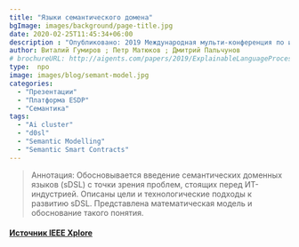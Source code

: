 ```yaml
---
title: "Языки семантического домена"
bgImage: images/background/page-title.jpg
date: 2020-02-25T11:45:34+06:00
description : "Опубликовано: 2019 Международная мульти-конференция по инженерным, компьютерным и информационным наукам (СИБИРКОН)"
author: Виталий Гумиров ; Петр Матюков ; Дмитрий Пальчунов 
# brochureURL: http://aigents.com/papers/2019/ExplainableLanguageProcessing2019.pdf
type:  npo
image: images/blog/semant-model.jpg
categories: 
  - "Презентации"
  - "Платформа ESDP"
  - "Семантика"
tags:
  - "Ai cluster"
  - "d0sl"
  - "Semantic Modelling"
  - "Semantic Smart Contracts"
---
```


>Аннотация:
Обосновывается введение семантических доменных языков (sDSL) с точки зрения проблем, стоящих перед ИТ-индустрией. Описаны цели и технологические подходы к развитию sDSL. Представлена математическая модель и обоснование такого понятия.
#### [Источник IEEE Xplore](https://ieeexplore.ieee.org/document/8958237/authors)


